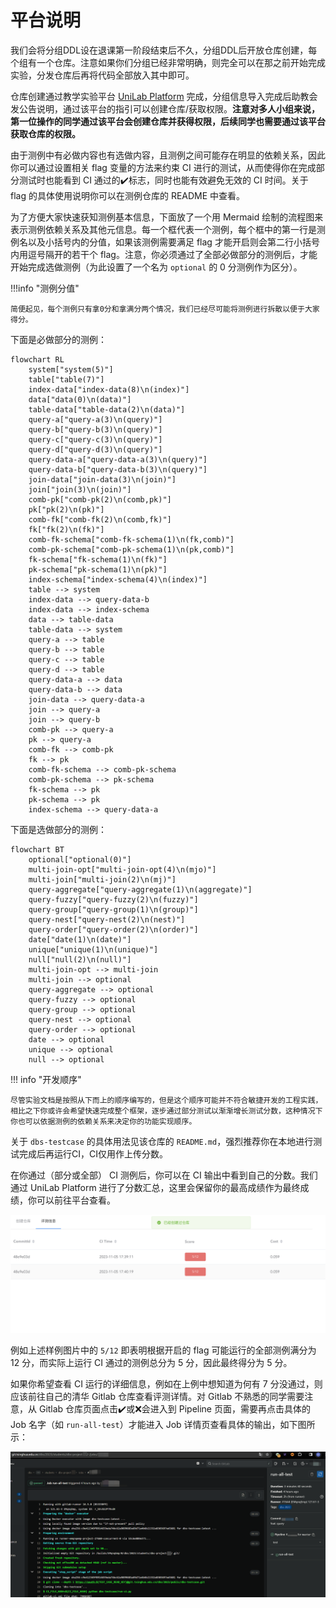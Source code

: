 # 平台说明

我们会将分组DDL设在退课第一阶段结束后不久，分组DDL后开放仓库创建，每个组有一个仓库。注意如果你们分组已经非常明确，则完全可以在那之前开始完成实验，分发仓库后再将代码全部放入其中即可。

仓库创建通过教学实验平台 [UniLab Platform](https://lab.cs.tsinghua.edu.cn/unilab) 完成，分组信息导入完成后助教会发公告说明，通过该平台的指引可以创建仓库/获取权限。**注意对多人小组来说，第一位操作的同学通过该平台会创建仓库并获得权限，后续同学也需要通过该平台获取仓库的权限。**

由于测例中有必做内容也有选做内容，且测例之间可能存在明显的依赖关系，因此你可以通过设置相关 flag 变量的方法来约束 CI 进行的测试，从而使得你在完成部分测试时也能看到 CI 通过的✔️标志，同时也能有效避免无效的 CI 时间。关于 flag 的具体使用说明你可以在测例仓库的 README 中查看。

为了方便大家快速获知测例基本信息，下面放了一个用 Mermaid 绘制的流程图来表示测例依赖关系及其他元信息。每一个框代表一个测例，每个框中的第一行是测例名以及小括号内的分值，如果该测例需要满足 flag 才能开启则会第二行小括号内用逗号隔开的若干个 flag。注意，你必须通过了全部必做部分的测例后，才能开始完成选做测例（为此设置了一个名为 `optional` 的 0 分测例作为区分）。

!!!info "测例分值"

    简便起见，每个测例只有拿0分和拿满分两个情况，我们已经尽可能将测例进行拆散以便于大家得分。

下面是必做部分的测例：

```mermaid
flowchart RL
    system["system(5)"]
    table["table(7)"]
    index-data["index-data(8)\n(index)"]
    data["data(0)\n(data)"]
    table-data["table-data(2)\n(data)"]
    query-a["query-a(3)\n(query)"]
    query-b["query-b(3)\n(query)"]
    query-c["query-c(3)\n(query)"]
    query-d["query-d(3)\n(query)"]
    query-data-a["query-data-a(3)\n(query)"]
    query-data-b["query-data-b(3)\n(query)"]
    join-data["join-data(3)\n(join)"]
    join["join(3)\n(join)"]
    comb-pk["comb-pk(2)\n(comb,pk)"]
    pk["pk(2)\n(pk)"]
    comb-fk["comb-fk(2)\n(comb,fk)"]
    fk["fk(2)\n(fk)"]
    comb-fk-schema["comb-fk-schema(1)\n(fk,comb)"]
    comb-pk-schema["comb-pk-schema(1)\n(pk,comb)"]
    fk-schema["fk-schema(1)\n(fk)"]
    pk-schema["pk-schema(1)\n(pk)"]
    index-schema["index-schema(4)\n(index)"]
    table --> system
    index-data --> query-data-b
    index-data --> index-schema
    data --> table-data
    table-data --> system
    query-a --> table
    query-b --> table
    query-c --> table
    query-d --> table
    query-data-a --> data
    query-data-b --> data
    join-data --> query-data-a
    join --> query-a
    join --> query-b
    comb-pk --> query-a
    pk --> query-a
    comb-fk --> comb-pk
    fk --> pk
    comb-fk-schema --> comb-pk-schema
    comb-pk-schema --> pk-schema
    fk-schema --> pk
    pk-schema --> pk
    index-schema --> query-data-a
```

下面是选做部分的测例：

```mermaid
flowchart BT
    optional["optional(0)"]
    multi-join-opt["multi-join-opt(4)\n(mjo)"]
    multi-join["multi-join(2)\n(mj)"]
    query-aggregate["query-aggregate(1)\n(aggregate)"]
    query-fuzzy["query-fuzzy(2)\n(fuzzy)"]
    query-group["query-group(1)\n(group)"]
    query-nest["query-nest(2)\n(nest)"]
    query-order["query-order(2)\n(order)"]
    date["date(1)\n(date)"]
    unique["unique(1)\n(unique)"]
    null["null(2)\n(null)"]
    multi-join-opt --> multi-join
    multi-join --> optional
    query-aggregate --> optional
    query-fuzzy --> optional
    query-group --> optional
    query-nest --> optional
    query-order --> optional
    date --> optional
    unique --> optional
    null --> optional
```


!!! info "开发顺序"

    尽管实验文档是按照从下而上的顺序编写的，但是这个顺序可能并不符合敏捷开发的工程实践，相比之下你或许会希望快速完成整个框架，逐步通过部分测试以渐渐增长测试分数，这种情况下你也可以依据测例的依赖关系来决定你的功能实现顺序。

关于 `dbs-testcase` 的具体用法见该仓库的 `README.md`，强烈推荐你在本地进行测试完成后再运行CI，CI仅用作上传分数。

在你通过（部分或全部） CI 测例后，你可以在 CI 输出中看到自己的分数。我们通过 UniLab Platform 进行了分数汇总，这里会保留你的最高成绩作为最终成绩，你可以前往平台查看。

![Unilab Web 页面](unilab.png)

例如上述样例图片中的 `5/12` 即表明根据开启的 flag 可能运行的全部测例满分为 12 分，而实际上运行 CI 通过的测例总分为 5 分，因此最终得分为 5 分。

如果你希望查看 CI 运行的详细信息，例如在上例中想知道为何有 7 分没通过，则应该前往自己的清华 Gitlab 仓库查看评测详情。对 Gitlab 不熟悉的同学需要注意，从 Gitlab 仓库页面点击✔️或❌会进入到 Pipeline 页面，需要再点击具体的 Job 名字（如 `run-all-test`）才能进入 Job 详情页查看具体的输出，如下图所示：

![Job 详情页面](job.png)
